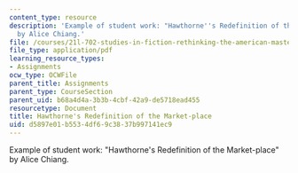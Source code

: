 ```yaml
---
content_type: resource
description: 'Example of student work: "Hawthorne''s Redefinition of the Market-place"
  by Alice Chiang.'
file: /courses/21l-702-studies-in-fiction-rethinking-the-american-masterpiece-fall-2007/d5897e01b5534df69c3837b997141ec9_achiang_essay1.pdf
file_type: application/pdf
learning_resource_types:
- Assignments
ocw_type: OCWFile
parent_title: Assignments
parent_type: CourseSection
parent_uid: b68a4d4a-3b3b-4cbf-42a9-de5718ead455
resourcetype: Document
title: Hawthorne's Redefinition of the Market-place
uid: d5897e01-b553-4df6-9c38-37b997141ec9
---
```

Example of student work: "Hawthorne's Redefinition of the Market-place" by Alice Chiang.

